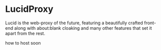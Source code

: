 # LucidProxy
Lucid is the web-proxy of the future, featuring a beautifully crafted front-end along with about:blank cloaking and many other features that set it apart from the rest.



how to host soon
